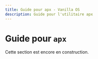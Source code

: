 ```yaml
---
title: Guide pour apx - Vanilla OS
description: Guide pour l'utilitaire apx
---
```


# Guide pour `apx`
Cette section est encore en construction.
